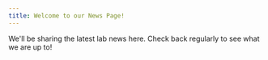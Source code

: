 ```yaml
---
title: Welcome to our News Page!
---
```


We'll be sharing the latest lab news here. Check back regularly to see what we are up to!
